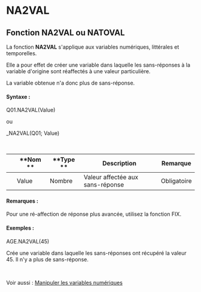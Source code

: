 # NA2VAL

## Fonction NA2VAL ou NATOVAL

La fonction **NA2VAL** s'applique aux variables numériques, littérales et temporelles.&nbsp;

Elle a pour effet de créer une variable dans laquelle les sans-réponses à la variable d'origine sont réaffectés à une valeur particulière.

La variable obtenue n'a donc plus de sans-réponse.

#### Syntaxe :&nbsp;

Q01.NA2VAL(Value)

ou

\_NA2VAL(Q01; Value)

&nbsp;

| &nbsp; | **Nom ** | **Type ** | **Description** | **Remarque** |
| --- | --- | --- | --- | --- |
| &nbsp; | Value | Nombre | Valeur affectée aux sans-réponse | Obligatoire |


#### Remarques :

Pour une ré-affection de réponse plus avancée, utilisez la fonction FIX.

#### Exemples :

AGE.NA2VAL(45)

Crée une variable dans laquelle les sans-réponses ont récupéré la valeur 45. Il n'y a plus de sans-réponse.

&nbsp;

Voir aussi : [Manipuler les variables numériques](<Manipulerlesvariablesnumeriques1.md>)
